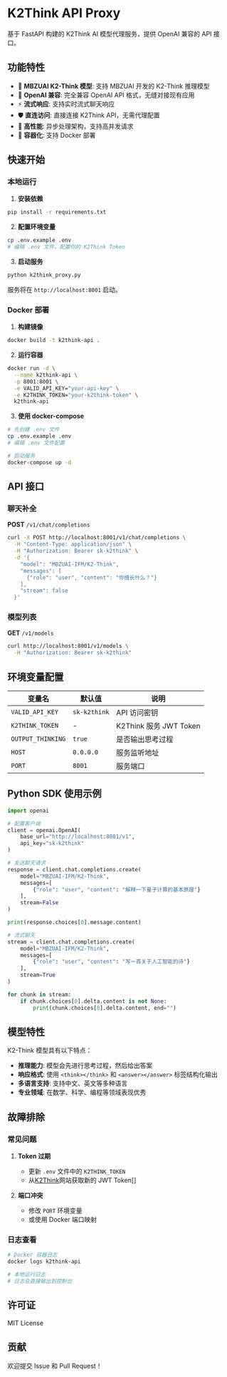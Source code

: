 # K2Think API Proxy

基于 FastAPI 构建的 K2Think AI 模型代理服务，提供 OpenAI 兼容的 API 接口。

## 功能特性

- 🧠 **MBZUAI K2-Think 模型**: 支持 MBZUAI 开发的 K2-Think 推理模型
- 🔄 **OpenAI 兼容**: 完全兼容 OpenAI API 格式，无缝对接现有应用
- ⚡ **流式响应**: 支持实时流式聊天响应
- 🛡️ **直连访问**: 直接连接 K2Think API，无需代理配置
- 🚀 **高性能**: 异步处理架构，支持高并发请求
- 🐳 **容器化**: 支持 Docker 部署

## 快速开始

### 本地运行

1. **安装依赖**
```bash
pip install -r requirements.txt
```

2. **配置环境变量**
```bash
cp .env.example .env
# 编辑 .env 文件，配置你的 K2Think Token
```

3. **启动服务**
```bash
python k2think_proxy.py
```

服务将在 `http://localhost:8001` 启动。

### Docker 部署

1. **构建镜像**
```bash
docker build -t k2think-api .
```

2. **运行容器**
```bash
docker run -d \
  --name k2think-api \
  -p 8001:8001 \
  -e VALID_API_KEY="your-api-key" \
  -e K2THINK_TOKEN="your-k2think-token" \
  k2think-api
```

3. **使用 docker-compose**
```bash
# 先创建 .env 文件
cp .env.example .env
# 编辑 .env 文件配置

# 启动服务
docker-compose up -d
```

## API 接口

### 聊天补全

**POST** `/v1/chat/completions`

```bash
curl -X POST http://localhost:8001/v1/chat/completions \
  -H "Content-Type: application/json" \
  -H "Authorization: Bearer sk-k2think" \
  -d '{
    "model": "MBZUAI-IFM/K2-Think",
    "messages": [
      {"role": "user", "content": "你擅长什么？"}
    ],
    "stream": false
  }'
```

### 模型列表

**GET** `/v1/models`

```bash
curl http://localhost:8001/v1/models \
  -H "Authorization: Bearer sk-k2think"
```

## 环境变量配置

| 变量名 | 默认值 | 说明 |
|--------|--------|------|
| `VALID_API_KEY` | `sk-k2think` | API 访问密钥 |
| `K2THINK_TOKEN` | - | K2Think 服务 JWT Token |
| `OUTPUT_THINKING` | `true` | 是否输出思考过程 |
| `HOST` | `0.0.0.0` | 服务监听地址 |
| `PORT` | `8001` | 服务端口 |

## Python SDK 使用示例

```python
import openai

# 配置客户端
client = openai.OpenAI(
    base_url="http://localhost:8001/v1",
    api_key="sk-k2think"
)

# 发送聊天请求
response = client.chat.completions.create(
    model="MBZUAI-IFM/K2-Think",
    messages=[
        {"role": "user", "content": "解释一下量子计算的基本原理"}
    ],
    stream=False
)

print(response.choices[0].message.content)

# 流式聊天
stream = client.chat.completions.create(
    model="MBZUAI-IFM/K2-Think",
    messages=[
        {"role": "user", "content": "写一首关于人工智能的诗"}
    ],
    stream=True
)

for chunk in stream:
    if chunk.choices[0].delta.content is not None:
        print(chunk.choices[0].delta.content, end="")
```

## 模型特性

K2-Think 模型具有以下特点：

- **推理能力**: 模型会先进行思考过程，然后给出答案
- **响应格式**: 使用 `<think></think>` 和 `<answer></answer>` 标签结构化输出
- **多语言支持**: 支持中文、英文等多种语言
- **专业领域**: 在数学、科学、编程等领域表现优秀

## 故障排除

### 常见问题

1. **Token 过期**
   - 更新 `.env` 文件中的 `K2THINK_TOKEN`
   - 从[K2Think](https://www.k2think.ai/  "访问K2Think官网")网站获取新的 JWT Token[]

2. **端口冲突**
   - 修改 `PORT` 环境变量
   - 或使用 Docker 端口映射

### 日志查看

```bash
# Docker 容器日志
docker logs k2think-api

# 本地运行日志
# 日志会直接输出到控制台
```

## 许可证

MIT License

## 贡献

欢迎提交 Issue 和 Pull Request！